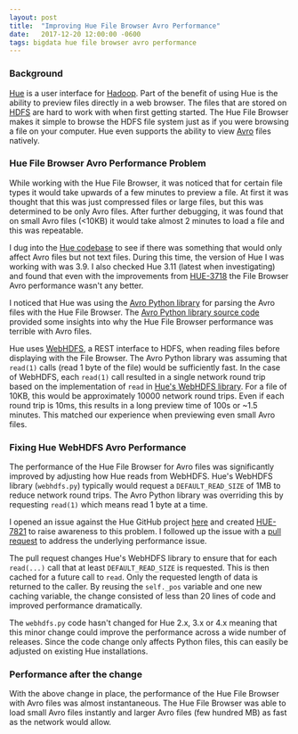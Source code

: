 ```yaml
---
layout: post
title:  "Improving Hue File Browser Avro Performance"
date:   2017-12-20 12:00:00 -0600
tags: bigdata hue file browser avro performance
---
```

### Background
[Hue](http://gethue.com/) is a user interface for [Hadoop](https://hadoop.apache.org). Part of the benefit of using Hue is the ability to preview files directly in a web browser. The files that are stored on [HDFS](https://hadoop.apache.org/docs/stable/hadoop-project-dist/hadoop-hdfs/HdfsDesign.html) are hard to work with when first getting started. The Hue File Browser makes it simple to browse the HDFS file system just as if you were browsing a file on your computer. Hue even supports the ability to view [Avro](https://avro.apache.org/) files natively.

### Hue File Browser Avro Performance Problem
While working with the Hue File Browser, it was noticed that for certain file types it would take upwards of a few minutes to preview a file. At first it was thought that this was just compressed files or large files, but this was determined to be only Avro files. After further debugging, it was found that on small Avro files (<10KB) it would take almost 2 minutes to load a file and this was repeatable. 

I dug into the [Hue codebase](https://github.com/cloudera/hue/) to see if there was something that would only affect Avro files but not text files. During this time, the version of Hue I was working with was 3.9. I also checked Hue 3.11 (latest when investigating) and found that even with the improvements from [HUE-3718](https://issues.cloudera.org/browse/HUE-3718) the File Browser Avro performance wasn't any better.

I noticed that Hue was using the [Avro Python library](https://avro.apache.org/docs/current/gettingstartedpython.html) for parsing the Avro files with the Hue File Browser. The [Avro Python library source code](https://github.com/apache/avro/tree/master/lang/py) provided some insights into why the Hue File Browser performance was terrible with Avro files.

Hue uses [WebHDFS](https://hadoop.apache.org/docs/current/hadoop-project-dist/hadoop-hdfs/WebHDFS.html), a REST interface to HDFS, when reading files before displaying with the File Browser. The Avro Python library was assuming that `read(1)` calls (read 1 byte of the file) would be sufficiently fast. In the case of WebHDFS, each `read(1)` call resulted in a single network round trip based on the implementation of `read` in [Hue's WebHDFS library](https://github.com/cloudera/hue/blob/master/desktop/libs/hadoop/src/hadoop/fs/webhdfs.py). For a file of 10KB, this would be approximately 10000 network round trips. Even if each round trip is 10ms, this results in a long preview time of 100s or ~1.5 minutes. This matched our experience when previewing even small Avro files.

### Fixing Hue WebHDFS Avro Performance
The performance of the Hue File Browser for Avro files was significantly improved by adjusting how Hue reads from WebHDFS. Hue's WebHDFS library (`webhdfs.py`) typically would request a `DEFAULT_READ_SIZE` of 1MB to reduce network round trips. The Avro Python library was overriding this by requesting `read(1)` which means read 1 byte at a time.

I opened an issue against the Hue GitHub project [here](https://github.com/cloudera/hue/issues/587) and created [HUE-7821](https://issues.cloudera.org/browse/HUE-7821) to raise awareness to this problem. I followed up the issue with a [pull request](https://github.com/cloudera/hue/pull/588/files) to address the underlying performance issue.

The pull request changes Hue's WebHDFS library to ensure that for each `read(...)` call that at least `DEFAULT_READ_SIZE` is requested. This is then cached for a future call to `read`. Only the requested length of data is returned to the caller. By reusing the `self._pos` variable and one new caching variable, the change consisted of less than 20 lines of code and improved performance dramatically.

The `webhdfs.py` code hasn't changed for Hue 2.x, 3.x or 4.x meaning that this minor change could improve the performance across a wide number of releases. Since the code change only affects Python files, this can easily be adjusted on existing Hue installations.

### Performance after the change
With the above change in place, the performance of the Hue File Browser with Avro files was almost instantaneous. The Hue File Browser was able to load small Avro files instantly and larger Avro files (few hundred MB) as fast as the network would allow.

